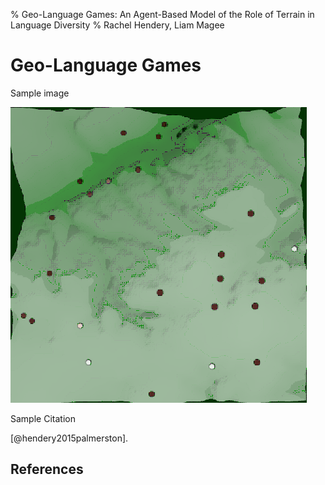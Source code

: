 % Geo-Language Games: An Agent-Based Model of the Role of Terrain in Language Diversity
% Rachel Hendery, Liam Magee


# Geo-Language Games

Sample image

![Sample image](../images/fp1.png)

Sample Citation

[@hendery2015palmerston].

## References
